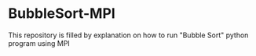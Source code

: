 # BubbleSort-MPI
This repository is filled by explanation on how to run "Bubble Sort" python program using MPI
